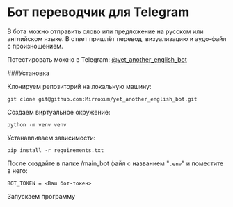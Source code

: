 # Бот переводчик для Telegram

В бота можно отправить слово или предложение на русском или английском языке. В ответ пришлёт перевод, визуализацию и аудо-файл с произношением.

Потестировать можно в Telegram:
[@yet_another_english_bot](https://web.telegram.org/k/#@yet_another_english_bot)

###Установка

Клонируем репозиторий на локальную машину:

```
git clone git@github.com:Mirroxum/yet_another_english_bot.git
```

Создаем виртуальное окружение:

```
python -m venv venv
```

Устанавливаем зависимости:

```
pip install -r requirements.txt
```

После создайте в папке /main_bot файл с названием "`.env`" и поместите в него:

```
BOT_TOKEN = <Ваш бот-токен>
```

Запускаем программу
